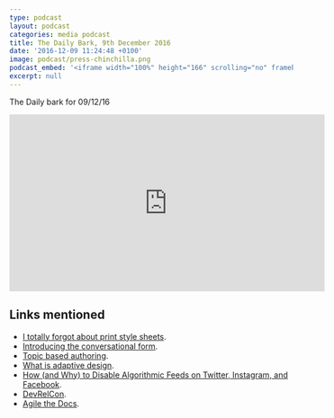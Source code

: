 ```yaml
---
type: podcast
layout: podcast
categories: media podcast
title: The Daily Bark, 9th December 2016
date: '2016-12-09 11:24:48 +0100'
image: podcast/press-chinchilla.png
podcast_embed: '<iframe width="100%" height="166" scrolling="no" frameborder="no" src="https://w.soundcloud.com/player/?url=https%3A//api.soundcloud.com/tracks/296963364&amp;color=ff5500&amp;auto_play=false&amp;hide_related=false&amp;show_comments=true&amp;show_user=true&amp;show_reposts=false"></iframe>'
excerpt: null
---
```


The Daily bark for 09/12/16

<iframe width="560" height="315" src="https://www.youtube.com/embed/UxIRVmxHJgI" frameborder="0" allowfullscreen="">
</iframe>

## Links mentioned

- [I totally forgot about print style sheets](https://uxdesign.cc/i-totally-forgot-about-print-style-sheets-f1e6604cfd6#.tpscny77b).
- [Introducing the conversational form](https://medium.com/conversational-interfaces/introducing-the-conversational-form-c3166eb2ee2f#.th1mo1x2n).
- [Topic based authoring](https://dita.xml.org/topic-based-authoring).
- [What is adaptive design](https://www.sitepoint.com/adaptive-design-different-responsive-design/).
- [How (and Why) to Disable Algorithmic Feeds on Twitter, Instagram, and Facebook](https://www.makeuseof.com/tag/how-and-why-to-disable-algorithmic-feeds-on-twitter-instagram-and-facebook/).
- [DevRelCon](https://london-2016.devrel.net/).
- [Agile the Docs](https://www.meetup.com/Write-The-Docs-London/events/234913157/).
